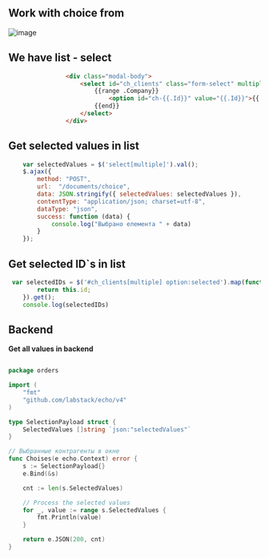 ## Work with choice from

![image](https://github.com/Gitart/GO-SIMPLE/assets/3950155/34e3302f-ce61-44c6-b834-159974ce7a7b)


## We have list - select
```html
                <div class="modal-body">
                    <select id="ch_clients" class="form-select" multiple style="height: 300px">
                        {{range .Company}}
                            <option id="ch-{{.Id}}" value="{{.Id}}">{{.Title}}</option>
                        {{end}}
                    </select>
                </div>
```

## Get selected values in list
```js
    var selectedValues = $('select[multiple]').val();
    $.ajax({
        method: "POST",
        url:  "/documents/choice",
        data: JSON.stringify({ selectedValues: selectedValues }),
        contentType: "application/json; charset=utf-8",
        dataType: "json",
        success: function (data) {
            console.log("Выбрано елемента " + data)
        }
    });
```

## Get selected ID`s in list
```js
 var selectedIDs = $('#ch_clients[multiple] option:selected').map(function() {
        return this.id;
    }).get();
    console.log(selectedIDs)
```    

## Backend

**Get all values in backend**

```go

package orders

import (
	"fmt"
	"github.com/labstack/echo/v4"
)

type SelectionPayload struct {
	SelectedValues []string `json:"selectedValues"`
}

// Выбранные контрагенты в окне
func Choises(e echo.Context) error {
	s := SelectionPayload{}
	e.Bind(&s)

	cnt := len(s.SelectedValues)

	// Process the selected values
	for _, value := range s.SelectedValues {
		fmt.Println(value)
	}

	return e.JSON(200, cnt)
}
```
